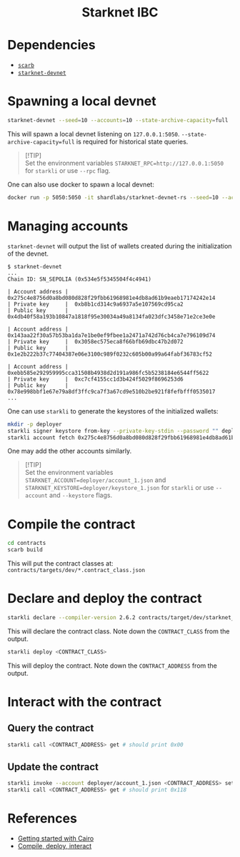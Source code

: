 <div align="center">
    <h1>Starknet IBC</h1>
</div>

# Dependencies

- [`scarb`](https://docs.swmansion.com/scarb/download.html)
- [`starknet-devnet`](https://0xspaceshard.github.io/starknet-devnet-rs/docs/running/install)

# Spawning a local devnet

```bash
starknet-devnet --seed=10 --accounts=10 --state-archive-capacity=full
```

This will spawn a local devnet listening on `127.0.0.1:5050`.
`--state-archive-capacity=full` is required for historical state queries.

> [!TIP]\
> Set the environment variables `STARKNET_RPC=http://127.0.0.1:5050` for
> `starkli` or use `--rpc` flag.

One can also use docker to spawn a local devnet:

```bash
docker run -p 5050:5050 -it shardlabs/starknet-devnet-rs --seed=10 --accounts=10 --state-archive-capacity=full
```

# Managing accounts

`starknet-devnet` will output the list of wallets created during the
initialization of the devnet.

```console
$ starknet-devnet
...
Chain ID: SN_SEPOLIA (0x534e5f5345504f4c4941)

| Account address |  0x275c4e8756d0a8bd080d828f29fbb61968981e4db8ad61b9eaeb17174242e14
| Private key     |  0xb8b1cd314c9a6937a5e107569cd95ca2
| Public key      |  0x4db40f58a193b10847a1818f95e30034a49a8134fa023dfc3458e71e2ce3e0e

| Account address |  0x143aa22f30a57b53ba1da7e1be0ef9fbee1a2471a742d76cb4ca7e796109d74
| Private key     |  0x3058ec575eca8f66bfb69dbc47b2d072
| Public key      |  0x1e2b222b37c77404387e06e3100c989f0232c605b00a99a64fabf36783cf52

| Account address |  0xebb585e292959995cca31508b4938d2d191a986fc5b5238184e6544ff5622
| Private key     |  0xc7cf4155cc1d3b424f5029f8696253d6
| Public key      |  0x78e998bbf1e67e79a8df3ffc9ca7f3a67cd9e510b2be921f8fefbfff0535017
...
```

One can use `starkli` to generate the keystores of the initialized wallets:

```bash
mkdir -p deployer
starkli signer keystore from-key --private-key-stdin --password "" deployer/keystore_1.json <<< 0xb8b1cd314c9a6937a5e107569cd95ca2
starkli account fetch 0x275c4e8756d0a8bd080d828f29fbb61968981e4db8ad61b9eaeb17174242e14 --output deployer/account_1.json
```

One may add the other accounts similarly.

> [!TIP]\
> Set the environment variables `STARKNET_ACCOUNT=deployer/account_1.json` and
> `STARKNET_KEYSTORE=deployer/keystore_1.json` for `starkli` or use `--account`
> and `--keystore` flags.

# Compile the contract

```bash
cd contracts
scarb build
```

This will put the contract classes at:
`contracts/targets/dev/*.contract_class.json`

# Declare and deploy the contract

```bash
starkli declare --compiler-version 2.6.2 contracts/target/dev/starknet_ibc_simple_storage.contract_class.json
```

This will declare the contract class. Note down the `CONTRACT_CLASS` from the
output.

```bash
starkli deploy <CONTRACT_CLASS>
```

This will deploy the contract. Note down the `CONTRACT_ADDRESS` from the output.

# Interact with the contract

## Query the contract

```bash
starkli call <CONTRACT_ADDRESS> get # should print 0x00
```

## Update the contract

```bash
starkli invoke --account deployer/account_1.json <CONTRACT_ADDRESS> set 0x118
starkli call <CONTRACT_ADDRESS> get # should print 0x118
```

# References

- [Getting started with Cairo](https://www.cairo-lang.org/tutorials/getting-started-with-cairo)
- [Compile, deploy, interact](https://book.starknet.io/ch02-02-compile-deploy-interact.html)
